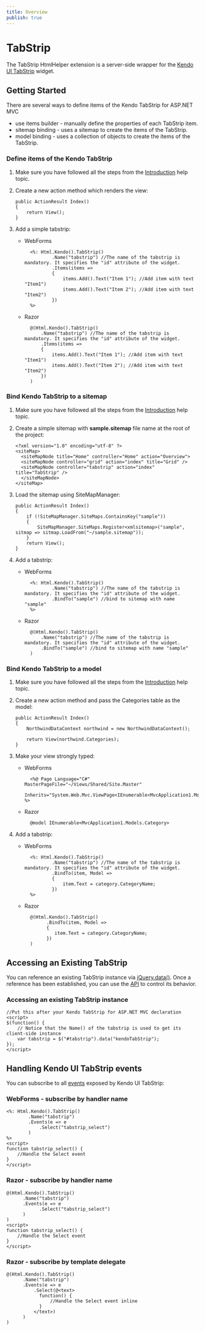 ```yaml
---
title: Overview
publish: true
---
```


# TabStrip

The TabStrip HtmlHelper extension is a server-side wrapper for the [Kendo UI TabStrip](http://www.kendoui.com/documentation/ui-widgets/tabstrip/overview.aspx) widget.

## Getting Started

There are several ways to define items of the Kendo TabStrip for ASP.NET MVC

*   use items builder - manually define the properties of each TabStrip item.
*   sitemap binding - uses a sitemap to create the items of the TabStrip.
*   model binding - uses a collection of objects to create the items of the TabStrip.

### Define items of the Kendo TabStrip

1.  Make sure you have followed all the steps from the [Introduction](http://www.kendoui.com/documentation/asp-net-mvc/introduction.aspx) help topic.

2.  Create a new action method which renders the view:

        public ActionResult Index()
        {
            return View();
        }
3.  Add a simple tabstrip:
    - WebForms

            <%: Html.Kendo().TabStrip()
                    .Name("tabstrip") //The name of the tabstrip is mandatory. It specifies the "id" attribute of the widget.
                    .Items(items =>
                    {
                        items.Add().Text("Item 1"); //Add item with text "Item1")
                        items.Add().Text("Item 2"); //Add item with text "Item2")
                    })
            %>
    - Razor

            @(Html.Kendo().TabStrip()
                .Name("tabstrip") //The name of the tabstrip is mandatory. It specifies the "id" attribute of the widget.
                .Items(items =>
                {
                    items.Add().Text("Item 1"); //Add item with text "Item1")
                    items.Add().Text("Item 2"); //Add item with text "Item2")
                })
            )

### Bind Kendo TabStrip to a sitemap

1.  Make sure you have followed all the steps from the [Introduction](http://www.kendoui.com/documentation/asp-net-mvc/introduction.aspx) help topic.

2.  Create a simple sitemap with **sample.sitemap** file name at the root of the project:

        <?xml version="1.0" encoding="utf-8" ?>
        <siteMap>
          <siteMapNode title="Home" controller="Home" action="Overview">
          <siteMapNode controller="grid" action="index" title="Grid" />
          <siteMapNode controller="tabstrip" action="index" title="TabStrip" />
          </siteMapNode>
        </siteMap>
3.  Load the sitemap using SiteMapManager:

        public ActionResult Index()
        {
            if (!SiteMapManager.SiteMaps.ContainsKey("sample"))
            {
                SiteMapManager.SiteMaps.Register<xmlsitemap>("sample", sitmap => sitmap.LoadFrom("~/sample.sitemap"));
            }
            return View();
        }
4.  Add a tabstrip:
    - WebForms

            <%: Html.Kendo().TabStrip()
                    .Name("tabstrip") //The name of the tabstrip is mandatory. It specifies the "id" attribute of the widget.
                    .BindTo("sample") //bind to sitemap with name "sample"
            %>
    - Razor

            @(Html.Kendo().TabStrip()
                .Name("tabstrip") //The name of the tabstrip is mandatory. It specifies the "id" attribute of the widget.
                .BindTo("sample") //bind to sitemap with name "sample"
            )

### Bind Kendo TabStrip to a model

1.  Make sure you have followed all the steps from the [Introduction](http://www.kendoui.com/documentation/asp-net-mvc/introduction.aspx) help topic.

2.  Create a new action method and pass the Categories table as the model:

        public ActionResult Index()
        {
            NorthwindDataContext northwind = new NorthwindDataContext();

            return View(northwind.Categories);
        }
3.  Make your view strongly typed:
    - WebForms

            <%@ Page Language="C#" MasterPageFile="~/Views/Shared/Site.Master"
                Inherits="System.Web.Mvc.ViewPage<IEnumerable<MvcApplication1.Models.Category>>" %>
    - Razor

            @model IEnumerable<MvcApplication1.Models.Category>
4.  Add a tabstrip:
    - WebForms

            <%: Html.Kendo().TabStrip()
                    .Name("tabstrip") //The name of the tabstrip is mandatory. It specifies the "id" attribute of the widget.
                    .BindTo(item, Model =>
                    {
                        item.Text = category.CategoryName;
                    })
            %>
    - Razor

            @(Html.Kendo().TabStrip()
                  .BindTo(item, Model =>
                  {
                     item.Text = category.CategoryName;
                  })
            )

## Accessing an Existing TabStrip

You can reference an existing TabStrip instance via [jQuery.data()](http://api.jquery.com/jQuery.data/).
Once a reference has been established, you can use the [API](http://www.kendoui.com/documentation/ui-widgets/tabstrip/methods.aspx) to control its behavior.

### Accessing an existing TabStrip instance

    //Put this after your Kendo TabStrip for ASP.NET MVC declaration
    <script>
    $(function() {
        // Notice that the Name() of the tabstrip is used to get its client-side instance
        var tabstrip = $("#tabstrip").data("kendoTabStrip");
    });
    </script>

## Handling Kendo UI TabStrip events

You can subscribe to all [events](http://www.kendoui.com/documentation/ui-widgets/tabstrip/events.aspx) exposed by Kendo UI TabStrip:

### WebForms - subscribe by handler name

    <%: Html.Kendo().TabStrip()
            .Name("tabstrip")
            .Events(e => e
                .Select("tabstrip_select")
            )
    %>
    <script>
    function tabstrip_select() {
        //Handle the Select event
    }
    </script>


### Razor - subscribe by handler name

    @(Html.Kendo().TabStrip()
          .Name("tabstrip")
          .Events(e => e
                .Select("tabstrip_select")
          )
    )
    <script>
    function tabstrip_select() {
        //Handle the Select event
    }
    </script>


### Razor - subscribe by template delegate

    @(Html.Kendo().TabStrip()
          .Name("tabstrip")
          .Events(e => e
              .Select(@<text>
                function() {
                    //Handle the Select event inline
                }
              </text>)
          )
    )

